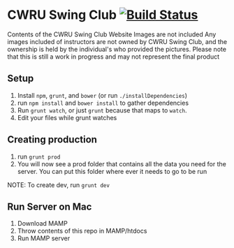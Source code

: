 # CWRU Swing Club [![Build Status](https://travis-ci.org/Aghassi/CWRUSwingClub.svg?branch=master)](https://travis-ci.org/Aghassi/CWRUSwingClub)
Contents of the CWRU Swing Club Website
Images are not included
Any images included of instructors are not owned by CWRU Swing Club, and the ownership is held by the individual's who provided the pictures.
Please note that this is still a work in progress and may not represent the final product

## Setup
1. Install `npm`, `grunt`, and `bower` (or run `./installDependencies`)
2. run `npm install` and `bower install` to gather dependencies
3. Run `grunt watch`, or just `grunt` because that maps to `watch`.
4. Edit your files while grunt watches

## Creating production
1. run `grunt prod`
2. You will now see a prod folder that contains all the data you need for the server. You can put this folder where ever it needs to go to be run

NOTE: To create dev, run `grunt dev`

## Run Server on  Mac
1. Download MAMP
2. Throw contents of this repo in MAMP/htdocs
3. Run MAMP server


